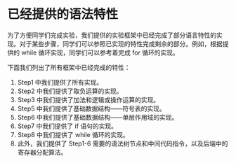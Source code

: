 # 已经提供的语法特性

为了方便同学们完成实验，我们提供的实验框架中已经完成了部分语言特性的实现。对于某些步骤，同学们可以参照已实现的特性完成剩余的部分。例如，根据提供的 while 循环实现，同学们可以参考着完成 for 循环的实现。

下面我们列出了所有框架中已经完成的特性：

1. Step1 中我们提供了所有实现。
2. Step2 中我们提供了取负运算的实现。
3. Step3 中我们提供了加法和逻辑或操作运算的实现。
4. Step5 中我们提供了基础数据结构——符号表的实现。
6. Step6 中我们提供了基础数据结构——单层作用域的实现。
5. Step7 中我们提供了 if 语句的实现。
7. Step8 中我们提供了 while 循环的实现。
8. 此外，我们提供了 Step1-6 需要的语法树节点和中间代码指令，以及后端中的寄存器分配算法。

